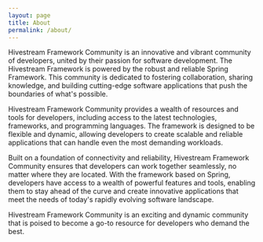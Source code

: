 ```yaml
---
layout: page
title: About
permalink: /about/
---
```


Hivestream Framework Community is an innovative and vibrant community of developers, united by their passion for software development. The Hivestream Framework is powered by the robust and reliable Spring Framework. This community is dedicated to fostering collaboration, sharing knowledge, and building cutting-edge software applications that push the boundaries of what's possible.

Hivestream Framework Community provides a wealth of resources and tools for developers, including access to the latest technologies, frameworks, and programming languages. The framework is designed to be flexible and dynamic, allowing developers to create scalable and reliable applications that can handle even the most demanding workloads.

Built on a foundation of connectivity and reliability, Hivestream Framework Community ensures that developers can work together seamlessly, no matter where they are located. With the framework based on Spring, developers have access to a wealth of powerful features and tools, enabling them to stay ahead of the curve and create innovative applications that meet the needs of today's rapidly evolving software landscape.

Hivestream Framework Community is an exciting and dynamic community that is poised to become a go-to resource for developers who demand the best.
